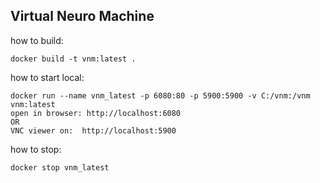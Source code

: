 ## Virtual Neuro Machine

how to build:
```
docker build -t vnm:latest . 
```

how to start local:
```
docker run --name vnm_latest -p 6080:80 -p 5900:5900 -v C:/vnm:/vnm vnm:latest 
open in browser: http://localhost:6080
OR 
VNC viewer on:  http://localhost:5900
```

how to stop:
```
docker stop vnm_latest
```